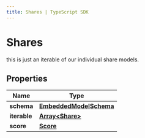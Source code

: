 ```yaml
---
title: Shares | TypeScript SDK
---
```



# Shares

this is just an iterable of our individual share models.

## Properties

Name | Type
------------ | -------------
**schema** | [**EmbeddedModelSchema**](EmbeddedModelSchema)
**iterable** | [**Array&lt;Share&gt;**](Share)
**score** | [**Score**](Score)


